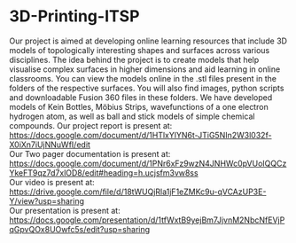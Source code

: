 # 3D-Printing-ITSP
Our project is aimed at developing online learning resources that include 3D models of topologically interesting shapes and surfaces across various disciplines. The idea behind the project is to create models that help visualise complex surfaces in higher dimensions and aid learning in online classrooms. You can view the models online in the .stl files present in the folders of the respective surfaces. You will also find images, python scripts and downloadable Fusion 360 files in these folders. We have developed models of Kein Bottles, Möbius Strips, wavefunctions of a one electron hydrogen atom, as well as ball and stick models of simple chemical compounds. Our project report is present at: https://docs.google.com/document/d/1HTlxYlYN6t-JTiG5NIn2W3l032f-X0iXn7iUjNNuWfI/edit  
Our Two pager documentation is present at: https://docs.google.com/document/d/1PNr6xFz9wzN4JNHWc0pVUoIQQCzYkeFT9qz7d7xlOD8/edit#heading=h.ucjsfm3vw8ss  
Our video is present at: https://drive.google.com/file/d/18tWUQjRla1jF1eZMKc9u-qVCAzUP3E-Y/view?usp=sharing  
Our presentation is present at: https://docs.google.com/presentation/d/1tfWxtB9yejBm7JjvnM2NbcNfEVjPqGpvQOx8UOwfc5s/edit?usp=sharing  
